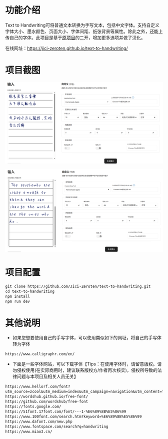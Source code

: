 # 功能介绍

Text to Handwriting可将普通文本转换为手写文本，包括中文字体。支持自定义字体大小、墨水颜色、页面大小、字体间距、纸张背景等属性。除此之外，还能上传自己的字体。此项目是基于[原项目](https://github.com/saurabhdaware/text-to-handwriting)的二开，增加更多选项并做了汉化。

在线网址：https://jici-zeroten.github.io/text-to-handwriting/

# 项目截图

![](README/image-20230818195746245.png)

![image-20230818195643225](README/image-20230818195643225.png)

# 项目配置

```
git clone https://github.com/Jici-Zeroten/text-to-handwriting.git
cd text-to-handwriting
npm install
npm run dev
```

# 其他说明

- 如果您想要使用自己的手写字体，可以使用类似如下的网址，将自己的手写体转为字体

```
https://www.calligraphr.com/en/
```

- 下面是一些字体网站，可以下载字体【Tips：在使用字体时，请留意版权。请勿侵权使用(在实际商用时，建议联系版权方/作者再次核实)，侵权所导致的法律问题与本项目及相关人员无关】

```
https://www.hellorf.com/font?utm_source=zcool&utm_medium=index&utm_campaign=navigation&utm_content=font
https://wordshub.github.io/free-font/
https://github.com/wordshub/free-font
https://fonts.google.com/
https://51font.17font.com/font/---1-%E6%89%8B%E5%86%99
https://www.100font.com/search.htm?keyword=%E6%89%8B%E5%86%99
https://www.dafont.com/new.php
https://www.fontspace.com/search?q=handwriting
https://www.miao3.cn/
```
